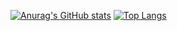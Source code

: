 [![Anurag's GitHub stats](https://github-readme-stats.vercel.app/api?username=Grapeve)](https://github.com/anuraghazra/github-readme-stats)
[![Top Langs](https://github-readme-stats.vercel.app/api/top-langs/?username=Grapeve&layout=compact)](https://github.com/anuraghazra/github-readme-stats)
